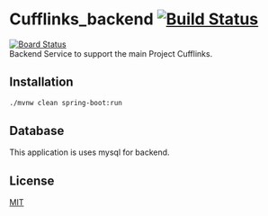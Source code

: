 
# Cufflinks_backend [![Build Status](https://travis-ci.org/ashwani1218/Cufflinks_backend.svg?branch=master)](https://travis-ci.org/ashwani1218/Cufflinks_backend)
[![Board Status](https://dev.azure.com/ashwanipandey1218/7dc25148-f005-4450-bf7e-9f8e3d6ff0f6/6887eb0f-3065-4c41-b275-d8e459c9410c/_apis/work/boardbadge/3a06c331-91bb-44d0-ae1a-e36a11c98e7f)](https://dev.azure.com/ashwanipandey1218/7dc25148-f005-4450-bf7e-9f8e3d6ff0f6/_boards/board/t/6887eb0f-3065-4c41-b275-d8e459c9410c/Microsoft.RequirementCategory)
<br/>
Backend Service to support the main Project Cufflinks.


## Installation

```bash
./mvnw clean spring-boot:run
```

## Database

This application is uses mysql for backend.


## License
[MIT](https://choosealicense.com/licenses/mit/)



